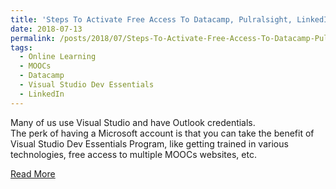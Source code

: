 ```yaml
---
title: 'Steps To Activate Free Access To Datacamp, Pulralsight, LinkedIn Learning, Etc Through Visual Studio Dev Essentials Program'
date: 2018-07-13
permalink: /posts/2018/07/Steps-To-Activate-Free-Access-To-Datacamp-Pulralsight-LinkedIn-Learning-Through-Visual-Studio-Dev-Essentials-Program/
tags:
  - Online Learning
  - MOOCs
  - Datacamp
  - Visual Studio Dev Essentials
  - LinkedIn
---
```


Many of us use Visual Studio and have Outlook credentials. <br>
The perk of having a Microsoft account is that you can take the benefit of Visual Studio Dev Essentials Program, like getting trained in various technologies, free access to multiple MOOCs websites, etc.

[Read More](http://bit.ly/2tu6yzn)

